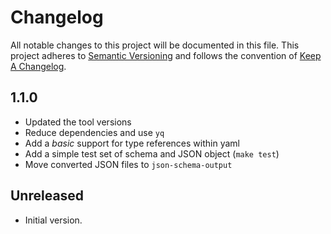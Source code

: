 # Changelog

All notable changes to this project will be documented in this file.
This project adheres to [Semantic Versioning](http://semver.org/) and
follows the convention of [Keep A Changelog](http://keepachangelog.com/).

## 1.1.0
* Updated the tool versions
* Reduce dependencies and use `yq`
* Add a *basic* support for type references within yaml 
* Add a simple test set of schema and JSON object (`make test`)
* Move converted JSON files to `json-schema-output`

## Unreleased
* Initial version.
